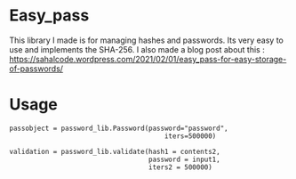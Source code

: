 # Easy_pass

This library I made is for managing hashes and passwords. Its very easy to use and implements the SHA-256.
I also made a blog post about this : https://sahalcode.wordpress.com/2021/02/01/easy_pass-for-easy-storage-of-passwords/

# Usage
```
passobject = password_lib.Password(password="password",
                                       iters=500000)

validation = password_lib.validate(hash1 = contents2,
                                   password = input1,
                                   iters2 = 500000)
```                                                                 
